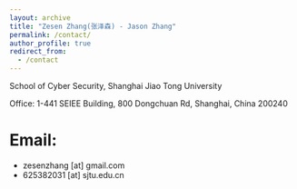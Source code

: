 ```yaml
---
layout: archive
title: "Zesen Zhang(张泽森) - Jason Zhang"
permalink: /contact/
author_profile: true
redirect_from:
  - /contact
---
```

School of Cyber Security, Shanghai Jiao Tong University

Office: 1-441 SEIEE Building, 800 Dongchuan Rd, Shanghai, China 200240

Email:
======
* zesenzhang [at] gmail.com
* 625382031 [at] sjtu.edu.cn

